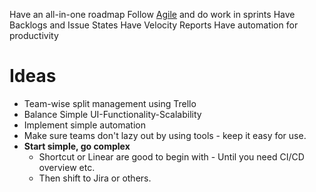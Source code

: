 Have an all-in-one roadmap
Follow [Agile](Agile.md) and do work in sprints
Have Backlogs and Issue States
Have Velocity Reports
Have automation for productivity

# Ideas
- Team-wise split management using Trello
- Balance Simple UI-Functionality-Scalability
- Implement simple automation
- Make sure teams don't lazy out by using tools - keep it easy for use.
- **Start simple, go complex**
	- Shortcut or Linear are good to begin with - Until you need CI/CD overview etc.
	- Then shift to Jira or others.